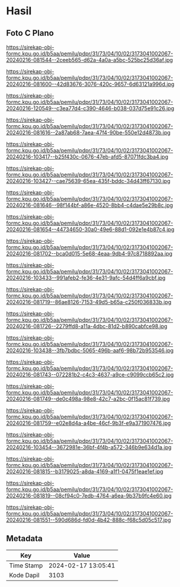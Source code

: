# Hasil

## Foto C Plano

https://sirekap-obj-formc.kpu.go.id/b5aa/pemilu/pdpr/31/73/04/10/02/3173041002067-20240216-081544--2ceeb565-d62a-4a0a-a5bc-525bc25d36af.jpg

https://sirekap-obj-formc.kpu.go.id/b5aa/pemilu/pdpr/31/73/04/10/02/3173041002067-20240216-081600--42d83676-3076-420c-9657-6d63121a996d.jpg

https://sirekap-obj-formc.kpu.go.id/b5aa/pemilu/pdpr/31/73/04/10/02/3173041002067-20240216-120549--c3ea77d4-c390-4646-b038-037d75e91c26.jpg

https://sirekap-obj-formc.kpu.go.id/b5aa/pemilu/pdpr/31/73/04/10/02/3173041002067-20240216-081616--2a87ab68-7aea-47f4-90be-550e12d4873b.jpg

https://sirekap-obj-formc.kpu.go.id/b5aa/pemilu/pdpr/31/73/04/10/02/3173041002067-20240216-103417--b25f430c-0676-47eb-afd5-87071fdc3ba4.jpg

https://sirekap-obj-formc.kpu.go.id/b5aa/pemilu/pdpr/31/73/04/10/02/3173041002067-20240216-103427--cae75639-65ea-435f-bddc-34d43ff67130.jpg

https://sirekap-obj-formc.kpu.go.id/b5aa/pemilu/pdpr/31/73/04/10/02/3173041002067-20240216-081646--98f144bf-a86e-4520-8bb4-c4dae5e29b8c.jpg

https://sirekap-obj-formc.kpu.go.id/b5aa/pemilu/pdpr/31/73/04/10/02/3173041002067-20240216-081654--44734650-30a0-49e6-88d1-092e1e4b87c4.jpg

https://sirekap-obj-formc.kpu.go.id/b5aa/pemilu/pdpr/31/73/04/10/02/3173041002067-20240216-081702--bca0d015-5e68-4eaa-9db4-97c8718892aa.jpg

https://sirekap-obj-formc.kpu.go.id/b5aa/pemilu/pdpr/31/73/04/10/02/3173041002067-20240216-103433--991afeb2-fe36-4e31-9afc-54d4ff6a9cbf.jpg

https://sirekap-obj-formc.kpu.go.id/b5aa/pemilu/pdpr/31/73/04/10/02/3173041002067-20240216-081719--86ae8126-7153-49d5-b65a-c250f036833b.jpg

https://sirekap-obj-formc.kpu.go.id/b5aa/pemilu/pdpr/31/73/04/10/02/3173041002067-20240216-081726--2279ffd8-a11a-4dbc-81d2-b890cabfce98.jpg

https://sirekap-obj-formc.kpu.go.id/b5aa/pemilu/pdpr/31/73/04/10/02/3173041002067-20240216-103438--3fb7bdbc-5065-496b-aaf6-98b72b953546.jpg

https://sirekap-obj-formc.kpu.go.id/b5aa/pemilu/pdpr/31/73/04/10/02/3173041002067-20240216-081743--072281b2-c4c3-4637-a9ce-c9099ccb65c2.jpg

https://sirekap-obj-formc.kpu.go.id/b5aa/pemilu/pdpr/31/73/04/10/02/3173041002067-20240216-081749--de0c498a-98e8-42c7-a2bc-0f15ac81f739.jpg

https://sirekap-obj-formc.kpu.go.id/b5aa/pemilu/pdpr/31/73/04/10/02/3173041002067-20240216-081759--e02e8d4a-a4be-46cf-9b3f-e9a371907476.jpg

https://sirekap-obj-formc.kpu.go.id/b5aa/pemilu/pdpr/31/73/04/10/02/3173041002067-20240216-103454--3672981e-36bf-4f4b-a572-346b9e634d1a.jpg

https://sirekap-obj-formc.kpu.go.id/b5aa/pemilu/pdpr/31/73/04/10/02/3173041002067-20240216-081815--b3179025-a8da-4169-a1f1-0475f1eae1ef.jpg

https://sirekap-obj-formc.kpu.go.id/b5aa/pemilu/pdpr/31/73/04/10/02/3173041002067-20240216-081819--08cf94c0-7edb-4764-a6ea-9b37b9fc4e60.jpg

https://sirekap-obj-formc.kpu.go.id/b5aa/pemilu/pdpr/31/73/04/10/02/3173041002067-20240216-081551--590d686d-fd0d-4b42-888c-f68c5d05c517.jpg


## Metadata

| Key        | Value               |
| ---------- | ------------------- |
| Time Stamp | 2024-02-17 13:05:41 |
| Kode Dapil | 3103                |



